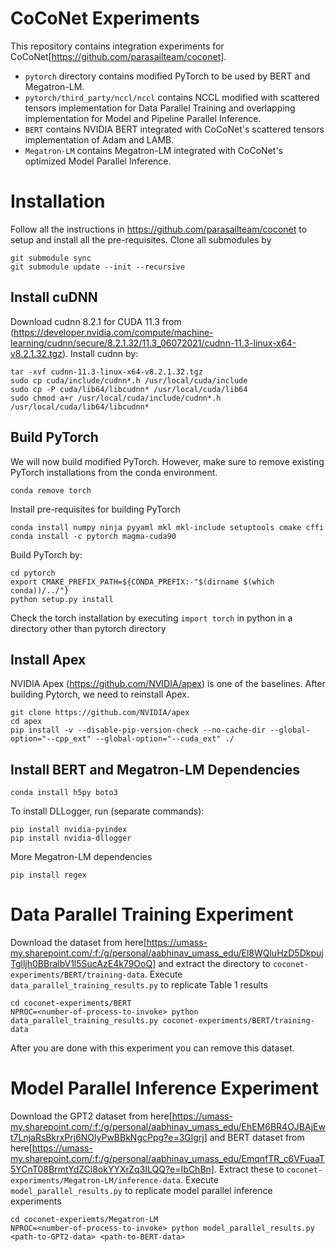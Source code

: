 # CoCoNet Experiments

This repository contains integration experiments for CoCoNet[https://github.com/parasailteam/coconet].
* `pytorch` directory contains modified PyTorch to be used by BERT and Megatron-LM.
* `pytorch/third_party/nccl/nccl` contains NCCL modified with scattered tensors implementation for Data Parallel Training and overlapping implementation for Model and Pipeline Parallel Inference.
* `BERT` contains NVIDIA BERT integrated with CoCoNet's scattered tensors implementation of Adam and LAMB.
* `Megatron-LM` contains Megatron-LM integrated with CoCoNet's optimized Model Parallel Inference.

# Installation

Follow all the instructions in https://github.com/parasailteam/coconet to setup and install all the pre-requisites.
Clone all submodules by

```
git submodule sync
git submodule update --init --recursive
```
## Install cuDNN

Download cudnn 8.2.1 for CUDA 11.3 from (https://developer.nvidia.com/compute/machine-learning/cudnn/secure/8.2.1.32/11.3_06072021/cudnn-11.3-linux-x64-v8.2.1.32.tgz). 
Install cudnn by:
```
tar -xvf cudnn-11.3-linux-x64-v8.2.1.32.tgz
sudo cp cuda/include/cudnn*.h /usr/local/cuda/include 
sudo cp -P cuda/lib64/libcudnn* /usr/local/cuda/lib64 
sudo chmod a+r /usr/local/cuda/include/cudnn*.h /usr/local/cuda/lib64/libcudnn*
```

## Build PyTorch
We will now build modified PyTorch. However, make sure to remove existing PyTorch installations from the conda environment.

```
conda remove torch
```

Install pre-requisites for building PyTorch

```
conda install numpy ninja pyyaml mkl mkl-include setuptools cmake cffi
conda install -c pytorch magma-cuda90
```

Build PyTorch by:

```
cd pytorch
export CMAKE_PREFIX_PATH=${CONDA_PREFIX:-"$(dirname $(which conda))/../"}
python setup.py install
```

Check the torch installation by executing `import torch` in python in a directory other than pytorch directory

## Install Apex

NVIDIA Apex (https://github.com/NVIDIA/apex) is one of the baselines. After building Pytorch, we need to reinstall Apex.
```
git clone https://github.com/NVIDIA/apex
cd apex
pip install -v --disable-pip-version-check --no-cache-dir --global-option="--cpp_ext" --global-option="--cuda_ext" ./
```

## Install BERT and Megatron-LM Dependencies

```
conda install h5py boto3
```

To install DLLogger, run (separate commands):

```
pip install nvidia-pyindex
pip install nvidia-dllogger
```

More Megatron-LM dependencies
```
pip install regex
```
# Data Parallel Training Experiment

Download the dataset from here[https://umass-my.sharepoint.com/:f:/g/personal/aabhinav_umass_edu/El8WQluHzD5DkpujTglljh0BBralbV1l5SucAzE4k79OoQ] and extract the directory to `coconet-experiments/BERT/training-data`. 
Execute `data_parallel_training_results.py` to replicate Table 1 results

```
cd coconet-experiments/BERT
NPROC=<number-of-process-to-invoke> python data_parallel_training_results.py coconet-experiments/BERT/training-data
```

After you are done with this experiment you can remove this dataset.

# Model Parallel Inference Experiment

Download the GPT2 dataset from here[https://umass-my.sharepoint.com/:f:/g/personal/aabhinav_umass_edu/EhEM6BR4OJBAjEwt7LnjaRsBkrxPrj6NOlyPwBBkNgcPpg?e=3Glgrj]  and BERT dataset from here[https://umass-my.sharepoint.com/:f:/g/personal/aabhinav_umass_edu/EmqnfTR_c6VFuaaT5YCnT08BrmtYdZCi8okYYXrZq3ILQQ?e=IbChBn]. Extract these to `coconet-experiments/Megatron-LM/inference-data`.
Execute `model_parallel_results.py` to replicate model parallel inference experiments 

```
cd coconet-experiemts/Megatron-LM
NPROC=<number-of-process-to-invoke> python model_parallel_results.py <path-to-GPT2-data> <path-to-BERT-data>
```
